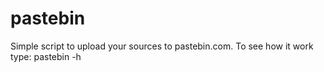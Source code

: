 pastebin
========

Simple script to upload your sources to pastebin.com.
To see how it work type:
    pastebin -h
